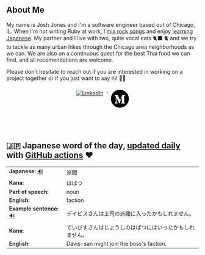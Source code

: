 ## About Me

My name is Josh Jones and I'm a software engineer based out of Chicago, IL. When I'm not writing Ruby at work, I [mix rock songs](https://www.musiclikeyoumeanit.com/) and enjoy [learning Japanese](https://github.com/stars/jhunschejones/lists/japanese-language-learning). My partner and I live with two, quite vocal cats 🐈‍⬛ 🐈 and we try to tackle as many urban hikes through the Chicago area neighborhoods as we can. We are also on a continuous quest for the best Thai food we can find, and all recomendations are welcome.

Please don't hesitate to reach out if you are interested in working on a project together or if you just want to say hi! 👋🏻

<p align="center" style="padding-bottom:50px"> 
  <a href="https://www.linkedin.com/in/jhunschejones">
    <img src="https://www.pngall.com/wp-content/uploads/2016/07/Linkedin-PNG-Picture.png" alt="LinkedIn" height="50" style="vertical-align:top; margin:8px">
  </a>
  <a href="https://jhunschejones.medium.com">
    <img src="https://github.com/jhunschejones/jhunschejones/blob/main/images/medium_logo.png" alt="Medium" name="My blog" height="47" style="vertical-align:top; margin:8px">
  </a>
</p>

<!--
## Experience
<a href="https://github.com/jhunschejones">
  <img align="center" src="https://github-readme-stats.vercel.app/api?username=jhunschejones&hide=issues&show_icons=true" />
</a><br/>
<a href="https://github.com/jhunschejones">
  <img align="center" src="https://github-readme-stats.vercel.app/api/top-langs/?username=jhunschejones&hide=scss,less&layout=compact" />
</a>
-->

## 🇯🇵 Japanese word of the day, [updated daily](https://github.com/jhunschejones/jhunschejones/blob/main/wotd.rb) with [GitHub actions](https://github.com/jhunschejones/jhunschejones/blob/main/.github/workflows/readme_update.yml) ❤️

<!-- START WORD OF THE DAY -->
<table>
  <tr><td><strong>Japanese:</strong> <a href="https://wotd.transparent.com/japanese/2021/words/JPNjp_00104.mp3">🔊</a></td><td>派閥</td></tr>
  <tr><td><strong>Kana:</strong></td><td>はばつ</td></tr>
  <tr><td><strong>Part of speech:</strong></td><td>noun</td></tr>
  <tr><td><strong>English:</strong></td><td>faction</td></tr>
  <tr><td><strong>Example sentence:</strong> <a href="https://wotd.transparent.com/japanese/2021/sentences/JPNjp_00470.mp3">🔊</a></td><td>デイビスさんは上司の派閥に入ったかもしれません。</td></tr>
  <tr><td><strong>Kana:</strong></td><td>でいびすさんはじょうしのはばつにはいったかもしれません。</td></tr>
  <tr><td><strong>English:</strong></td><td>Davis-san might join the boss's faction.</td></tr>
</table>
<!-- END WORD OF THE DAY -->
